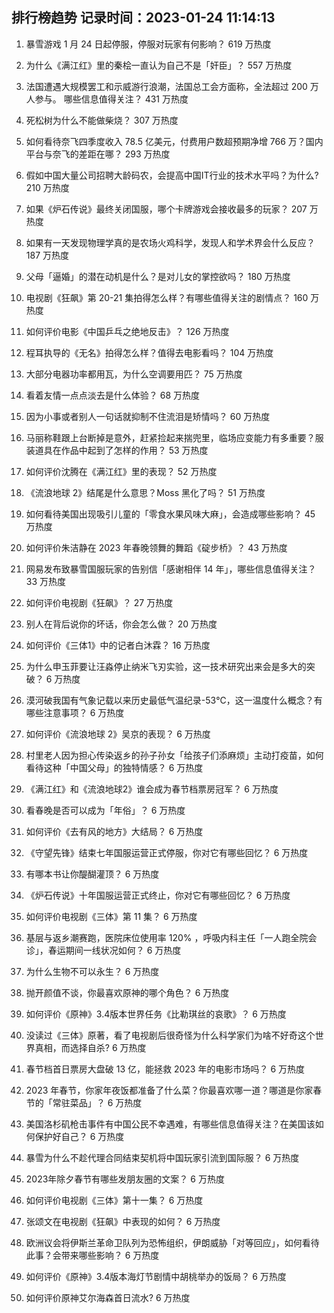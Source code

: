 
## 排行榜趋势 记录时间：2023-01-24 11:14:13
  
  1. 暴雪游戏 1 月 24 日起停服，停服对玩家有何影响？ 619 万热度
    
  2. 为什么《满江红》里的秦桧一直认为自己不是「奸臣」？ 557 万热度
    
  3. 法国遭遇大规模罢工和示威游行浪潮，法国总工会方面称，全法超过 200 万人参与。 哪些信息值得关注？ 431 万热度
    
  4. 死松树为什么不能做柴烧？ 307 万热度
    
  5. 如何看待奈飞四季度收入 78.5 亿美元，付费用户数超预期净增 766 万？国内平台与奈飞的差距在哪？ 293 万热度
    
  6. 假如中国大量公司招聘大龄码农，会提高中国IT行业的技术水平吗？为什么? 210 万热度
    
  7. 如果《炉石传说》最终关闭国服，哪个卡牌游戏会接收最多的玩家？ 207 万热度
    
  8. 如果有一天发现物理学真的是农场火鸡科学，发现人和学术界会什么反应？ 187 万热度
    
  9. 父母「逼婚」的潜在动机是什么？是对儿女的掌控欲吗？ 180 万热度
    
  10. 电视剧《狂飙》第 20-21 集拍得怎么样？有哪些值得关注的剧情点？ 160 万热度
    
  11. 如何评价电影《中国乒乓之绝地反击》？ 126 万热度
    
  12. 程耳执导的《无名》拍得怎么样？值得去电影看吗？ 104 万热度
    
  13. 大部分电器功率都用瓦，为什么空调要用匹？ 75 万热度
    
  14. 看着友情一点点淡去是什么体验？ 68 万热度
    
  15. 因为小事或者别人一句话就抑制不住流泪是矫情吗？ 60 万热度
    
  16. 马丽称鞋跟上台断掉是意外，赶紧捡起来揣兜里，临场应变能力有多重要？服装道具在作品中起到了怎样的作用？ 53 万热度
    
  17. 如何评价沈腾在《满江红》里的表现？ 52 万热度
    
  18. 《流浪地球 2》结尾是什么意思？Moss 黑化了吗？ 51 万热度
    
  19. 如何看待美国出现吸引儿童的「零食水果风味大麻」，会造成哪些影响？ 45 万热度
    
  20. 如何评价朱洁静在 2023 年春晚领舞的舞蹈《碇步桥》？ 43 万热度
    
  21. 网易发布致暴雪国服玩家的告别信「感谢相伴 14 年」，哪些信息值得关注？ 33 万热度
    
  22. 如何评价电视剧《狂飙》？ 27 万热度
    
  23. 别人在背后说你的坏话，你会怎么做？ 20 万热度
    
  24. 如何评价《三体1》中的记者白沐霖？ 16 万热度
    
  25. 为什么申玉菲要让汪淼停止纳米飞刃实验，这一技术研究出来会是多大的突破？ 6 万热度
    
  26. 漠河破我国有气象记载以来历史最低气温纪录-53℃，这一温度什么概念？有哪些注意事项？ 6 万热度
    
  27. 如何评价《流浪地球 2》吴京的表现？ 6 万热度
    
  28. 村里老人因为担心传染返乡的孙子孙女「给孩子们添麻烦」主动打疫苗，如何看待这种「中国父母」的独特情感？ 6 万热度
    
  29. 《满江红》和《流浪地球2》谁会成为春节档票房冠军？ 6 万热度
    
  30. 看春晚是否可以成为「年俗」？ 6 万热度
    
  31. 如何评价《去有风的地方》大结局？ 6 万热度
    
  32. 《守望先锋》结束七年国服运营正式停服，你对它有哪些回忆？ 6 万热度
    
  33. 有哪本书让你醍醐灌顶？ 6 万热度
    
  34. 《炉石传说》十年国服运营正式终止，你对它有哪些回忆？ 6 万热度
    
  35. 如何评价电视剧《三体》第 11 集？ 6 万热度
    
  36. 基层与返乡潮赛跑，医院床位使用率 120% ，呼吸内科主任「一人跑全院会诊」，春运期间一线状况如何？ 6 万热度
    
  37. 为什么生物不可以永生？ 6 万热度
    
  38. 抛开颜值不谈，你最喜欢原神的哪个角色？ 6 万热度
    
  39. 如何评价《原神》3.4版本世界任务《比勒琪丝的哀歌》？ 6 万热度
    
  40. 没读过《三体》原著，看了电视剧后很奇怪为什么科学家们为啥不好奇这个世界真相，而选择自杀? 6 万热度
    
  41. 春节档首日票房大盘破 13 亿，能拯救 2023 年的电影市场吗？ 6 万热度
    
  42. 2023 年春节，你家年夜饭都准备了什么菜？你最喜欢哪一道？哪道是你家春节的「常驻菜品」？ 6 万热度
    
  43. 美国洛杉矶枪击事件有中国公民不幸遇难，有哪些信息值得关注？在美国该如何保护好自己？ 6 万热度
    
  44. 暴雪为什么不趁代理合同结束契机将中国玩家引流到国际服？ 6 万热度
    
  45. 2023年除夕春节有哪些发朋友圈的文案？ 6 万热度
    
  46. 如何评价电视剧《三体》第十一集？ 6 万热度
    
  47. 张颂文在电视剧《狂飙》中表现的如何？ 6 万热度
    
  48. 欧洲议会将伊斯兰革命卫队列为恐怖组织，伊朗威胁「对等回应」，如何看待此事？会带来哪些影响？ 6 万热度
    
  49. 如何评价《原神》3.4版本海灯节剧情中胡桃举办的饭局？ 6 万热度
    
  50. 如何评价原神艾尔海森首日流水? 6 万热度
    
